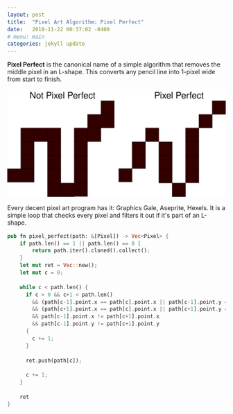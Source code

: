 ```yaml
---
layout: post
title:  "Pixel Art Algorithm: Pixel Perfect"
date:   2018-11-22 00:37:02 -0400
# menu: main
categories: jekyll update
---
```


**Pixel Perfect** is the canonical name of a simple algorithm that removes the middle pixel in an L-shape. This converts any pencil line into 1-pixel wide from start to finish.

![pixel perfect](/static/pixelart/pixelperfect.svg)

Every decent pixel art program has it: Graphics Gale, Aseprite, Hexels. It is a simple loop that checks every pixel and filters it out if it's part of an L-shape.

```rust
pub fn pixel_perfect(path: &[Pixel]) -> Vec<Pixel> {
    if path.len() == 1 || path.len() == 0 {
        return path.iter().cloned().collect();
    }
    let mut ret = Vec::new();
    let mut c = 0;

    while c < path.len() {
      if c > 0 && c+1 < path.len()
        && (path[c-1].point.x == path[c].point.x || path[c-1].point.y == path[c].point.y)
        && (path[c+1].point.x == path[c].point.x || path[c+1].point.y == path[c].point.y)
        && path[c-1].point.x != path[c+1].point.x
        && path[c-1].point.y != path[c+1].point.y
      {
        c += 1;
      }

      ret.push(path[c]);

      c += 1;
    }

    ret
}
```